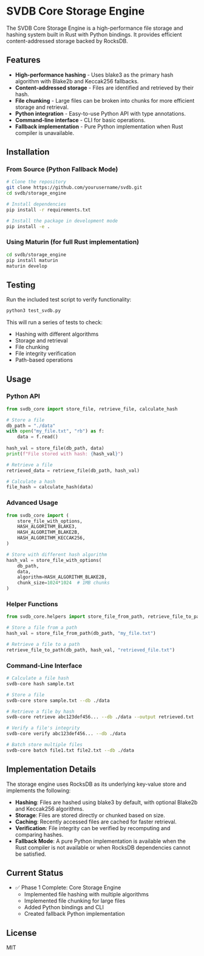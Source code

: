 # SVDB Core Storage Engine

The SVDB Core Storage Engine is a high-performance file storage and hashing system built in Rust with Python bindings. It provides efficient content-addressed storage backed by RocksDB.

## Features

- **High-performance hashing** - Uses blake3 as the primary hash algorithm with Blake2b and Keccak256 fallbacks.
- **Content-addressed storage** - Files are identified and retrieved by their hash.
- **File chunking** - Large files can be broken into chunks for more efficient storage and retrieval.
- **Python integration** - Easy-to-use Python API with type annotations.
- **Command-line interface** - CLI for basic operations.
- **Fallback implementation** - Pure Python implementation when Rust compiler is unavailable.

## Installation

### From Source (Python Fallback Mode)

```bash
# Clone the repository
git clone https://github.com/yourusername/svdb.git
cd svdb/storage_engine

# Install dependencies
pip install -r requirements.txt

# Install the package in development mode
pip install -e .
```

### Using Maturin (for full Rust implementation)

```bash
cd svdb/storage_engine
pip install maturin
maturin develop
```

## Testing

Run the included test script to verify functionality:

```bash
python3 test_svdb.py
```

This will run a series of tests to check:
- Hashing with different algorithms
- Storage and retrieval
- File chunking
- File integrity verification
- Path-based operations

## Usage

### Python API

```python
from svdb_core import store_file, retrieve_file, calculate_hash

# Store a file
db_path = "./data"
with open("my_file.txt", "rb") as f:
    data = f.read()
    
hash_val = store_file(db_path, data)
print(f"File stored with hash: {hash_val}")

# Retrieve a file
retrieved_data = retrieve_file(db_path, hash_val)

# Calculate a hash
file_hash = calculate_hash(data)
```

### Advanced Usage

```python
from svdb_core import (
    store_file_with_options, 
    HASH_ALGORITHM_BLAKE3,
    HASH_ALGORITHM_BLAKE2B,
    HASH_ALGORITHM_KECCAK256,
)

# Store with different hash algorithm
hash_val = store_file_with_options(
    db_path, 
    data, 
    algorithm=HASH_ALGORITHM_BLAKE2B,
    chunk_size=1024*1024  # 1MB chunks
)
```

### Helper Functions

```python
from svdb_core.helpers import store_file_from_path, retrieve_file_to_path

# Store a file from a path
hash_val = store_file_from_path(db_path, "my_file.txt")

# Retrieve a file to a path
retrieve_file_to_path(db_path, hash_val, "retrieved_file.txt")
```

### Command-Line Interface

```bash
# Calculate a file hash
svdb-core hash sample.txt

# Store a file
svdb-core store sample.txt --db ./data

# Retrieve a file by hash
svdb-core retrieve abc123def456... --db ./data --output retrieved.txt

# Verify a file's integrity
svdb-core verify abc123def456... --db ./data

# Batch store multiple files
svdb-core batch file1.txt file2.txt --db ./data
```

## Implementation Details

The storage engine uses RocksDB as its underlying key-value store and implements the following:

- **Hashing**: Files are hashed using blake3 by default, with optional Blake2b and Keccak256 algorithms.
- **Storage**: Files are stored directly or chunked based on size.
- **Caching**: Recently accessed files are cached for faster retrieval.
- **Verification**: File integrity can be verified by recomputing and comparing hashes.
- **Fallback Mode**: A pure Python implementation is available when the Rust compiler is not available or when RocksDB dependencies cannot be satisfied.

## Current Status

- ✅ Phase 1 Complete: Core Storage Engine
  - Implemented file hashing with multiple algorithms
  - Implemented file chunking for large files
  - Added Python bindings and CLI
  - Created fallback Python implementation

## License

MIT 